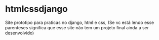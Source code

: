 # htmlcssdjango
Site prototipo para praticas no django, html e css, (Se vc está lendo esse parenteses significa que esse site não tem um projeto final ainda a ser desenvolvido)
